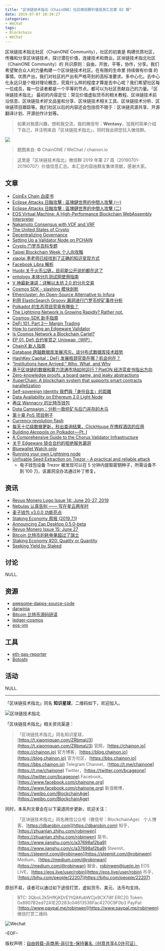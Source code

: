 ```yaml
---
title: "区块链技术指北（ChainONE）社区微信群价值信息汇总第 82 期"
date: 2019-07-07 18:39:27
categories:
- WeChat
tags:
- Blockchain
- WeChat
---
```

区块链技术指北社区（ChainONE Community），社区的初衷是 构建优质社区，传播和分享区块链技术，探讨潜在价值，连接技术和商业。区块链技术指北社区（ChainONE Community）的 共识原则：自由，开放，平等，协作，分享。我们希望聚合众人的力量构建一个区块链技术社区。在有限的生命里 持续做有价值 的事情。优质产出，我们对社区的产出有严格苛刻的高标准要求。多中心化。去中心化永远只是个相对理论概念，究竟什么样的程度才算是去中心呢？我们希望社区每一位成员，每一位读者都是一个平等的节点，都可以为社区贡献自己的力量。「区块链技术指北」 最初的内容定位：常见价值虚拟货币的相关教程、区块链技术前沿信息、区块链技术好文品鉴和分享、区块链技术相关工具、区块链技术分析、区块链项目跟踪等。我们社区以后的内容还会包括但不限于：区块链资源共享、开源翻译计划、开源创作计划等。
<!-- more -->

> 如果对我感兴趣，想和我交流，我的微信号：**Wentasy**，加我时简单介绍下自己，并注明来自「区块链技术指北」，同时我会把您拉入微信群。

![](https://cdn.dbarobin.com/EFxCQjC.png)

> 题图来自: © ChainONE / WeChat / chainon.io

> 这里是「区块链技术指北」微信群 2019 年第 27 周（20190701-20190707）价值信息汇总。本汇总内容由群友集体贡献，感谢大家。

## 文章

* [CoinEx Chain 白皮书](https://bbs.chainon.io/d/3819)
* [Eclipse Attacks 日蝕攻擊 : 區塊鏈世界的中間人攻擊 (一)](https://bbs.chainon.io/d/3820)
* [Eclipse Attacks 日蝕攻擊 : 區塊鏈世界的中間人攻擊 (二)](https://bbs.chainon.io/d/3821)
* [EOS Virtual Machine: A High-Performance Blockchain WebAssembly Interpreter](https://bbs.chainon.io/d/3822)
* [Nakamoto Consensus with VDF and VRF](https://bbs.chainon.io/d/3823)
* [The United States of Crypto](https://bbs.chainon.io/d/3825)
* [Decentralizing Governance](https://bbs.chainon.io/d/3826)
* [Setting Up a Validator Node on PCHAIN](https://bbs.chainon.io/d/3827)
* [Crypto 门罗币百科专题](https://bbs.chainon.io/d/3828)
* [Taipei Blockchain Week 个人向攻略](https://bbs.chainon.io/d/3829)
* [xiaolai 李老师已经找到了正确的知识变现方式](https://bbs.chainon.io/d/3830)
* [Facebook Libra 解析](https://bbs.chainon.io/d/3831)
* [Huobi 关于火币公链，目前能公开说的都在这了](https://bbs.chainon.io/d/3832)
* [ontology 本体分片测试网使用指南](https://bbs.chainon.io/d/3833)
* [V 神最新演讲：详解以太坊 2.0 的分片交易](https://bbs.chainon.io/d/3834)
* [Cosmos SDK - slashing 模块剖析](https://bbs.chainon.io/d/3835)
* [Ethercluster: An Open-Source Alternative to Infura](https://bbs.chainon.io/d/3836)
* [利用 ElasticSearch Groovy 漏洞进行门罗币挖矿事件分析](https://bbs.chainon.io/d/3838)
* [Polkadot 的生态项目究竟有哪些？](https://bbs.chainon.io/d/3840)
* [The Lightning Network is Growing Rapidly? Rather not.](https://bbs.chainon.io/d/3844)
* [Cosmos-SDK 新手指南](https://bbs.chainon.io/d/3845)
* [DeFi 101. Part 2— Margin Trading](https://bbs.chainon.io/d/3846)
* [How to running an Edgeware Validator](https://bbs.chainon.io/d/3848)
* [Is Cosmos Network a Blockchain Cartel?](https://bbs.chainon.io/d/3849)
* [EP 01. Defi 合约鉴赏之 Uniswap（WIP）](https://bbs.chainon.io/d/3850)
* [ChainX 新人指南](https://bbs.chainon.io/d/3851)
* [Database 跨越数据库发展鸿沟，谈分布式数据库技术趋势](https://bbs.chainon.io/d/3852)
* [HashKey Capital：DeFi 发展瓶颈究竟在哪？机会何在？](https://bbs.chainon.io/d/3853)
* [“Institutions have Arrived:” Who, What, and Why](https://bbs.chainon.io/d/3854)
* [基于区块链的数据和算力流通市场如何运行？PlatON 经济蓝皮书指出方向](https://bbs.chainon.io/d/3855)
* [Zero-knowledge proofs, a board game, and leaky abstractions](https://bbs.chainon.io/d/3856)
* [XuperChain: A blockchain system that supports smart contracts parallelization](https://bbs.chainon.io/d/3857)
* [Self-sovereign Identity 我們與「身份自主」的距離](https://bbs.chainon.io/d/3861)
* [Data Availability on Ethereum 2.0 Light Node](https://bbs.chainon.io/d/3862)
* [再议 Wannacry 的比特币钱包](https://bbs.chainon.io/d/3863)
* [Dota Campaign：分析一款挖矿与后门并存的木马](https://bbs.chainon.io/d/3864)
* [第十章 PoS 项目例子](https://bbs.chainon.io/d/3865)
* [Currency revolution flash](https://bbs.chainon.io/d/3866)
* [每天十亿级数据更新，秒出查询结果，ClickHouse 在携程酒店的应用](https://bbs.chainon.io/d/3868)
* [Building Akropolis on Polkadot — Pt. I](https://bbs.chainon.io/d/3870)
* [A Comprehensive Guide to the Chorus Validator Infrastructure](https://bbs.chainon.io/d/3871)
* [关于 Edgeware 锁仓合约的拒绝服务漏洞](https://bbs.chainon.io/d/3872)
* [Bluewallet Watch only](https://bbs.chainon.io/d/3875)
* [Running your own Lightning node](https://bbs.chainon.io/d/3876)
* [Unfixable Seed Extraction on Trezor - A practical and reliable attack](https://bbs.chainon.io/d/3878)
    - 电子钱包设备 Trezor 被发现可以在 5 分钟内提取密钥种子，所需设备不到 100 刀，该漏洞没办法通过补丁修复。

## 资讯

* [Revuo Monero Logo Issue 14: June 20-27, 2019](https://bbs.chainon.io/d/3824)
* [Nebulas 认真告别 —— 写在星云两年时](https://bbs.chainon.io/d/3839)
* [麦子钱包 v3.0.0 功能亮点](https://bbs.chainon.io/d/3837)
* [Staking Economy 周报 (2019.7.1)](https://bbs.chainon.io/d/3841)
* [Announcing Zap Desktop 0.5.0-beta](https://bbs.chainon.io/d/3847)
* [Revuo Monero Issue 15: June 27](https://bbs.chainon.io/d/3867)
* [Bitcoin 比特币的耗电量超过了瑞士](https://bbs.chainon.io/d/3869)
* [Staking Economy #20: Quality or Quantity](https://bbs.chainon.io/d/3873)
* [Seeking Yield by Staked](https://bbs.chainon.io/d/3874)

## 讨论

NULL.

## 资源

* [awesome-dapps-source-code](https://bbs.chainon.io/d/3818)
* [darwinia](https://bbs.chainon.io/d/3842)
* [Bitcoin 比特币源码研读](https://bbs.chainon.io/d/3843)
* [ledger-cosmos](https://bbs.chainon.io/d/3858)
* [eos-vm](https://bbs.chainon.io/d/3859)

## 工具

* [eth-gas-reporter](https://bbs.chainon.io/d/3860)
* [Botoshi](https://bbs.chainon.io/d/3877)

## 活动

NULL.

***

「区块链技术指北」同名 **知识星球**，二维码如下，欢迎加入。

![区块链技术指北](https://cdn.dbarobin.com/3YzonTR.png)

「区块链技术指北」相关资讯渠道：

> 「区块链技术指北」同名知识星球，[https://t.xiaomiquan.com/ZRbmaU3](https://t.xiaomiquan.com/ZRbmaU3)
> 官网，[https://chainon.io](https://chainon.io)
> 官方博客，[https://blog.chainon.io](https://blog.chainon.io)
> 官方社区，[https://bbs.chainon.io](https://bbs.chainon.io)
> Telegram Channel，[https://t.me/chainone](https://t.me/chainone)
> Twitter，[https://twitter.com/bcageone](https://twitter.com/bcageone)
> Facebook，[https://www.facebook.com/chainone.org](https://www.facebook.com/chainone.org)
> 新浪微博，[https://weibo.com/BlockchainAge](https://weibo.com/BlockchainAge)

同时，本系列文章会在以下渠道同步更新，欢迎关注：

> 「区块链技术指北」同名微信公众号（微信号：BlockchainAge）
> 个人博客，[https://dbarobin.com](https://dbarobin.com)
> 知乎，[https://zhuanlan.zhihu.com/robinwen](https://zhuanlan.zhihu.com/robinwen)
> 简书，[https://www.jianshu.com/c/a37698a12ba9](https://www.jianshu.com/c/a37698a12ba9)
> Steemit，[https://steemit.com/@robinwen](https://steemit.com/@robinwen)
> Medium，[https://medium.com/@robinwan](https://medium.com/@robinwan)
> 掘金，[robinwen@juejin.im](https://juejin.im/user/5673ccae60b2260ee435f89a/posts)
> EOS LIVE，[https://eos.live/user/robin](https://eos.live/user/robin)
> 币乎，[https://bihu.com/people/22207](https://bihu.com/people/22207)

原创不易，读者可以通过如下途径打赏，虚拟货币、美元、法币均支持。

> BTC: 3QboL2k5HfKjKDrEYtQAKubWCjx9CX7i8f
> ERC20 Token: 0x8907B2ed72A1E2D283c04613536Fac4270C9F0b3
> PayPal: [https://www.paypal.me/robinwen](https://www.paypal.me/robinwen)
> 微信打赏二维码

![Wechat](https://cdn.dbarobin.com/SzoNl5b.jpg)

–EOF–

版权声明：[自由转载-非商用-非衍生-保持署名（创意共享4.0许可证）](http://creativecommons.org/licenses/by-nc-nd/4.0/deed.zh)